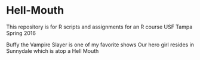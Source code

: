 # Hell-Mouth
This repository is for R scripts and assignments for an R course 
USF Tampa
Spring 2016

Buffy the Vampire Slayer is one of my favorite shows 
Our hero girl resides in Sunnydale which is atop a Hell Mouth 
